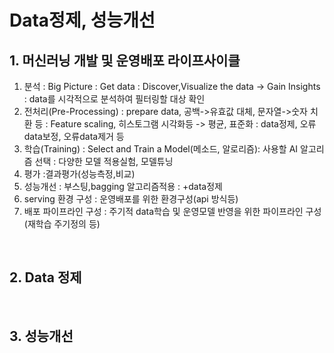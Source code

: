 # Data정제, 성능개선

## 1. 머신러닝 개발 및 운영배포 라이프사이클  

1. 분석
: Big Picture
: Get data
: Discover,Visualize the data -> Gain Insights : data를 시각적으로 분석하여 필터링할 대상 확인
2. 전처리(Pre-Processing)
: prepare data, 공백->유효값 대체, 문자열->숫자 치환 등
: Feature scaling, 히스토그램 시각화등 -> 평균, 표준화
: data정제, 오류data보정, 오류data제거 등
3. 학습(Training)
: Select and Train a Model(메소드, 알로리즘): 사용할 AI 알고리즘 선택
: 다양한 모델 적용실험, 모델튜닝
4. 평가
:결과평가(성능측정,비교)
5. 성능개선
: 부스팅,bagging 알고리즘적용
: +data정제
6. serving 환경 구성
: 운영배포를 위한 환경구성(api 방식등)
7. 배포 파이프라인 구성
: 주기적 data학습 및 운영모델 반영을 위한 파이프라인 구성(재학습 주기정의 등)
<br>

## 2. Data 정제 


<br>

## 3. 성능개선  
